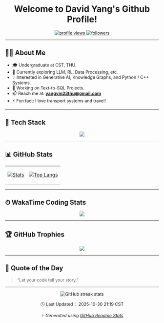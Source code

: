 <h1 align="center">Welcome to David Yang's Github Profile!</h1>

<p align="center">
  <a href="https://github.com/yang-ym23">
    <img src="https://komarev.com/ghpvc/?username=yang-ym23&label=Profile%20views&color=0e75b6&style=flat" alt="profile views" />
  </a>
  <a href="https://github.com/yang-ym23?tab=followers">
    <img src="https://img.shields.io/github/followers/yang-ym23?label=Followers&style=social" alt="followers" />
  </a>
</p>

---

## 🧑‍💻 About Me

- 🎓 Undergraduate at CST, THU.
- 🌱 Currently exploring LLM, RL, Data Processing, etc.
- 💡 Interested in Generative AI, Knowledge Graphs, and Python / C++ Systems.  
- 🔭 Working on Text-to-SQL Projects.
- 📫 Reach me at: **yangym23thu@gmail.com**
- ⚡ Fun fact: I love transport systems and travel!

---

## 🚀 Tech Stack

<p align="center">
  <img src="https://skillicons.dev/icons?i=vscode,cpp,python,pytorch,react,nextjs,linux,git,github,sqlite" />
</p>

---

## 📊 GitHub Stats

<table align="center">
<tr><td>

[![Stats](https://github-readme-stats.vercel.app/api?username=yang-ym23&show=reviews,prs_merged,prs_merged_percentage&show_icons=true&rank_icon=percentile&hide_border=true&theme=tokyonight)](https://github.com/anuraghazra/github-readme-stats)

</td><td>

[![Top Langs](https://github-readme-stats.vercel.app/api/top-langs/?username=yang-ym23&layout=compact&hide_border=true&theme=tokyonight)](https://github.com/anuraghazra/github-readme-stats)

<!-- [![Ashutosh's github activity graph](https://github-readme-activity-graph.vercel.app/graph?username=yang-ym23&theme=tokyo-night)](https://github.com/ashutosh00710/github-readme-activity-graph) -->

<!-- ![](https://github-profile-summary-cards.vercel.app/api/cards/profile-details?username=yang-ym23&theme=tokyonight) -->

</td></tr>
</table>

---

## ⏱ WakaTime Coding Stats

<p align="center">
  <img src="https://github-readme-stats.vercel.app/api/wakatime?username=yym23&hide=Other&langs_count=8&theme=tokyonight" />
</p>

---

## 🏆 GitHub Trophies

<p align="center">
  <img src="https://github-profile-trophy.vercel.app/?username=yang-ym23&theme=tokyonight&no-frame=true&row=1&column=6" />
</p>

<!-- ## 🧠 Recent Projects -->

---

## 💬 Quote of the Day

> “Let your code tell your story.”  

---

<p align="center">
  <img src="https://streak-stats.demolab.com/?user=yang-ym23&theme=tokyonight&hide_border=true" alt="GitHub streak stats" />
</p>

<p align="center">
🕒 Last Updated：
<!--LAST_UPDATED-->2025-10-30 21:19 CST<!--/LAST_UPDATED-->
</p>

<p align="center">
  <i>✨ Generated using <a href="https://github.com/anuraghazra/github-readme-stats">GitHub Readme Stats</a></i>
</p>
